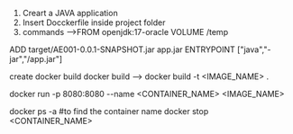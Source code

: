 1. Creart a JAVA application
2. Insert Docckerfile inside project folder
3. commands  -->FROM openjdk:17-oracle
VOLUME /temp

ADD target/AE001-0.0.1-SNAPSHOT.jar app.jar
ENTRYPOINT ["java","-jar","/app.jar"]

create docker build
docker build --> docker build -t <IMAGE_NAME> .  

docker run -p 8080:8080 --name <CONTAINER_NAME> <IMAGE_NAME>

docker ps -a #to find the container name
docker stop <CONTAINER_NAME>
